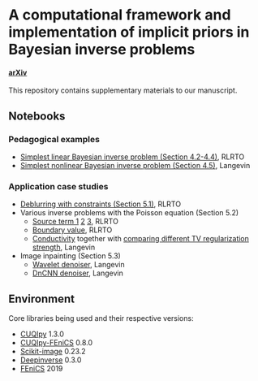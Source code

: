 # A computational framework and implementation of implicit priors in Bayesian inverse problems

#### [arXiv](https://arxiv.org/abs/2509.11781)

This repository contains supplementary materials to our manuscript.

## Notebooks
### Pedagogical examples
- [Simplest linear Bayesian inverse problem (Section 4.2-4.4)](simplest_linear/simplest_linear.ipynb), RLRTO
- [Simplest nonlinear Bayesian inverse problem (Section 4.5)](simplest_nonlinear/simplest_nonlinear.ipynb), Langevin

### Application case studies
- [Deblurring with constraints (Section 5.1)](deblurring/staircase.ipynb), RLRTO
- Various inverse problems with the Poisson equation (Section 5.2)
  - [Source term 1](pde_source/source_1d_03.ipynb) [2](pde_source/source_1d_1.ipynb) [3](pde_source/source_1d_3.ipynb), RLRTO
  - [Boundary value](pde_boundary_value/boundary_value_2d.ipynb), RLRTO
  - [Conductivity](pde_conductivity/Poisson_2D_MYULA_Part1.ipynb) together with [comparing different TV regularization strength](pde_conductivity/Poisson_2D_MYULA_Part2.ipynb), Langevin
- Image inpainting (Section 5.3)
  - [Wavelet denoiser](inpainting/inpainting_wavelet.ipynb), Langevin
  - [DnCNN denoiser](inpainting/inpainting_DnCNN.ipynb), Langevin

## Environment

Core libraries being used and their respective versions:
- [CUQIpy](https://github.com/CUQI-DTU/CUQIpy) 1.3.0
- [CUQIpy-FEniCS](https://github.com/CUQI-DTU/CUQIpy-FEniCS) 0.8.0
- [Scikit-image](https://github.com/scikit-image/scikit-image) 0.23.2
- [Deepinverse](https://github.com/deepinv/deepinv) 0.3.0
- [FEniCS](https://anaconda.org/conda-forge/fenics) 2019
